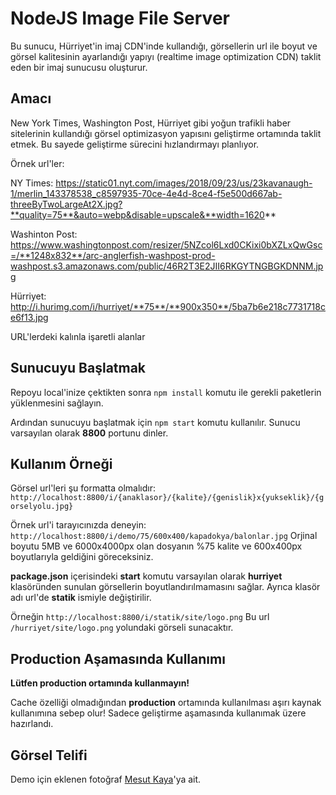 # NodeJS Image File Server
Bu sunucu, Hürriyet'in imaj CDN'inde kullandığı, görsellerin url ile boyut ve görsel kalitesinin ayarlandığı yapıyı (realtime image optimization CDN) taklit eden bir imaj sunucusu oluşturur.

## Amacı
New York Times, Washington Post, Hürriyet gibi yoğun trafikli haber sitelerinin kullandığı görsel optimizasyon yapısını geliştirme ortamında taklit etmek. Bu sayede geliştirme sürecini hızlandırmayı planlıyor.

Örnek url'ler:

NY Times: https://static01.nyt.com/images/2018/09/23/us/23kavanaugh-1/merlin_143378538_c8597935-70ce-4e4d-8ce4-f5e500d667ab-threeByTwoLargeAt2X.jpg?**quality=75**&auto=webp&disable=upscale&**width=1620**

Washinton Post: https://www.washingtonpost.com/resizer/5NZcol6Lxd0CKixi0bXZLxQwGsc=/**1248x832**/arc-anglerfish-washpost-prod-washpost.s3.amazonaws.com/public/46R2T3E2JII6RKGYTNGBGKDNNM.jpg

Hürriyet: http://i.hurimg.com/i/hurriyet/**75**/**900x350**/5ba7b6e218c7731718ce6f13.jpg

URL'lerdeki kalınla işaretli alanlar 

## Sunucuyu Başlatmak
Repoyu local'inize çektikten sonra ` npm install ` komutu ile gerekli paketlerin yüklenmesini sağlayın.

Ardından sunucuyu başlatmak için ` npm start ` komutu kullanılır.
Sunucu varsayılan olarak **8800** portunu dinler.

## Kullanım Örneği
Görsel url'leri şu formatta olmalıdır: ` http://localhost:8800/i/{anaklasor}/{kalite}/{genislik}x{yukseklik}/{gorselyolu.jpg} `

Örnek url'i tarayıcınızda deneyin: ` http://localhost:8800/i/demo/75/600x400/kapadokya/balonlar.jpg `
Orjinal boyutu 5MB ve 6000x4000px olan dosyanın %75 kalite ve 600x400px boyutlarıyla geldiğini göreceksiniz.

**package.json** içerisindeki **start** komutu varsayılan olarak **hurriyet** klasöründen sunulan görsellerin boyutlandırılmamasını sağlar. Ayrıca klasör adı url'de **statik** ismiyle değiştirilir.

Örneğin ` http://localhost:8800/i/statik/site/logo.png `
Bu url ` /hurriyet/site/logo.png ` yolundaki görseli sunacaktır.

## Production Aşamasında Kullanımı
__Lütfen production ortamında kullanmayın!__

Cache özelliği olmadığından **production** ortamında kullanılması aşırı kaynak kullanımına sebep olur! Sadece geliştirme aşamasında kullanımak üzere  hazırlandı.

## Görsel Telifi
Demo için eklenen fotoğraf [Mesut Kaya](https://unsplash.com/photos/eOcyhe5-9sQ?utm_source=unsplash&utm_medium=referral&utm_content=creditCopyText)'ya ait.